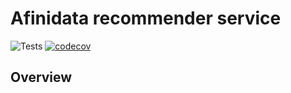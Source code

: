 # Afinidata recommender service

![Tests](https://github.com/paloderosa/recommender-service/workflows/Recommender%20service%20CI/badge.svg?branch=master)
[![codecov](https://codecov.io/gh/afinidata2019/afinidata-content-recommender/branch/master/graph/badge.svg?token=SBRPQ8OMJE)](https://codecov.io/gh/afinidata2019/afinidata-content-recommender)

## Overview
